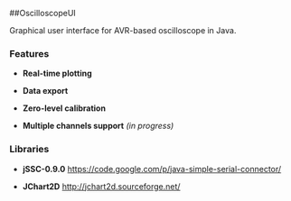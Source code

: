 ##OscilloscopeUI

Graphical user interface for AVR-based oscilloscope in Java.

### Features

* **Real-time plotting**

* **Data export**

* **Zero-level calibration**

* **Multiple channels support** *(in progress)*

### Libraries

* **jSSC-0.9.0**
https://code.google.com/p/java-simple-serial-connector/

* **JChart2D**
http://jchart2d.sourceforge.net/